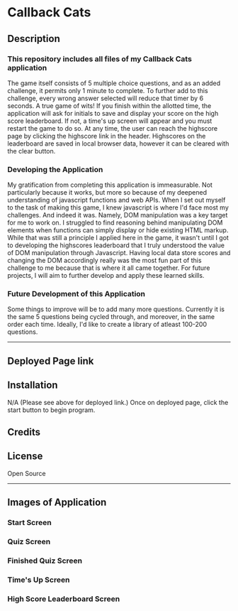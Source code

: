 # Callback Cats

## Description

### **This repository includes all files of my Callback Cats application**

The game itself consists of 5 multiple choice questions, and as an added challenge, it permits only 1 minute to complete. To further add to this challenge, every wrong answer selected will reduce that timer by 6 seconds. A true game of wits! If you finish within the allotted time, the application will ask for initials to save and display your score on the high score leaderboard. If not, a time's up screen will appear and you must restart the game to do so. At any time, the user can reach the highscore page by clicking the highscore link in the header. Highscores on the leaderboard are saved in local browser data, however it can be cleared with the clear button.

### Developing the Application

My gratification from completing this application is immeasurable. Not particularly because it works, but more so because of my deepened understanding of javascript functions and web APIs. When I set out myself to the task of making this game, I knew javascript is where I'd face most my challenges. And indeed it was. Namely, DOM manipulation was a key target for me to work on. I struggled to find reasoning behind manipulating DOM elements when functions can simply display or hide existing HTML markup. While that was still a principle I applied here in the game, it wasn't until I got to developing the highscores leaderboard that I truly understood the value of DOM manipulation through Javascript. Having local data store scores and changing the DOM accordingly really was the most fun part of this challenge to me because that is where it all came together. For future projects, I will aim to further develop and apply these learned skills.


### Future Development of this Application

Some things to improve will be to add many more questions. Currently it is the same 5 questions being cycled through, and moreover, in the same order each time. Ideally, I'd like to create a library of atleast 100-200 questions.

---
## Deployed Page link



## Installation

N/A (Please see above for deployed link.) Once on deployed page, click the start button to begin program.

## Credits



## License

Open Source

---
## Images of Application

### Start Screen 
<!-- ![Start Screen](/assets/Images/StartScreen.JPG "Start Screen")   -->

### Quiz Screen
<!-- ![Quiz Screen](/assets/Images/QuestionsPage.JPG "Quiz Screen")   -->

### Finished Quiz Screen
<!-- ![Finished Screen](/assets/Images/YouFinished.JPG "Finished Screen")   -->

### Time's Up Screen
<!-- ![Time's Up Screen](/assets/Images/TimesUp.JPG "Time's Up Screen")   -->

### High Score Leaderboard Screen
<!-- ![HighScore Leaderboard](/assets/Images/HighScore.JPG "HighScore Leaderboard")   -->